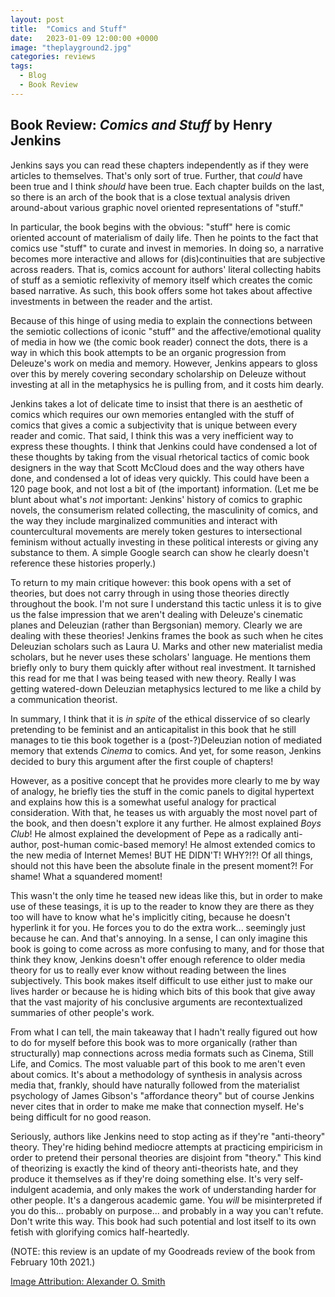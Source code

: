 ```yaml
---
layout: post
title:  "Comics and Stuff"
date:   2023-01-09 12:00:00 +0000
image: "theplayground2.jpg"
categories: reviews
tags:
  - Blog
  - Book Review
---
```


## Book Review: _Comics and Stuff_ by Henry Jenkins

Jenkins says you can read these chapters independently as if they were articles to themselves. That's only sort of true. Further, that _could_ have been true and I think _should_ have been true. Each chapter builds on the last, so there is an arch of the book that is a close textual analysis driven around-about various graphic novel oriented representations of "stuff."

In particular, the book begins with the obvious: "stuff" here is comic oriented account of materialism of daily life. Then he points to the fact that comics use "stuff" to curate and invest in memories. In doing so, a narrative becomes more interactive and allows for (dis)continuities that are subjective across readers. That is, comics account for authors' literal collecting habits of stuff as a semiotic reflexivity of memory itself which creates the comic based narrative. As such, this book offers some hot takes about affective investments in between the reader and the artist.

Because of this hinge of using media to explain the connections between the semiotic collections of iconic "stuff" and the affective/emotional quality of media in how we (the comic book reader) connect the dots, there is a way in which this book attempts to be an organic progression from Deleuze's work on media and memory. However, Jenkins appears to gloss over this by merely covering secondary scholarship on Deleuze without investing at all in the metaphysics he is pulling from, and it costs him dearly.

Jenkins takes a lot of delicate time to insist that there is an aesthetic of comics which requires our own memories entangled with the stuff of comics that gives a comic a subjectivity that is unique between every reader and comic. That said, I think this was a very inefficient way to express these thoughts. I think that Jenkins could have condensed a lot of these thoughts by taking from the visual rhetorical tactics of comic book designers in the way that Scott McCloud does and the way others have done, and condensed a lot of ideas very quickly. This could have been a 120 page book, and not lost a bit of (the important) information. (Let me be blunt about what's _not_ important: Jenkins' history of comics to graphic novels, the consumerism related collecting, the masculinity of comics, and the way they include marginalized communities and interact with countercultural movements are merely token gestures to intersectional feminism without actually investing in these political interests or giving any substance to them. A simple Google search can show he clearly doesn't reference these histories properly.)

To return to my main critique however: this book opens with a set of theories, but does not carry through in using those theories directly throughout the book. I'm not sure I understand this tactic unless it is to give us the false impression that we aren't dealing with Deleuze's cinematic planes and Deleuzian (rather than Bergsonian) memory. Clearly we are dealing with these theories! Jenkins frames the book as such when he cites Deleuzian scholars such as Laura U. Marks and other new materialist media scholars, but he never uses these scholars' language. He mentions them briefly only to bury them quickly after without real investment. It tarnished this read for me that I was being teased with new theory. Really I was getting watered-down Deleuzian metaphysics lectured to me like a child by a communication theorist.

In summary, I think that it is _in spite_ of the ethical disservice of so clearly pretending to be feminist and an anticapitalist in this book that he still manages to tie this book together is a (post-?)Deleuzian notion of mediated memory that extends _Cinema_ to comics. And yet, for some reason, Jenkins decided to bury this argument after the first couple of chapters!

However, as a positive concept that he provides more clearly to me by way of analogy, he briefly ties the stuff in the comic panels to digital hypertext and explains how this is a somewhat useful analogy for practical consideration. With that, he teases us with arguably the most novel part of the book, and then doesn't explore it any further. He almost explained _Boys Club_! He almost explained the development of Pepe as a radically anti-author, post-human comic-based memory! He almost extended comics to the new media of Internet Memes! BUT HE DIDN'T! WHY?!?! Of all things, should not this have been the absolute finale in the present moment?! For shame! What a squandered moment!

This wasn't the only time he teased new ideas like this, but in order to make use of these teasings, it is up to the reader to know they are there as they too will have to know what he's implicitly citing, because he doesn't hyperlink it for you. He forces you to do the extra work... seemingly just because he can. And that's annoying. In a sense, I can only imagine this book is going to come across as more confusing to many, and for those that think they know, Jenkins doesn't offer enough reference to older media theory for us to really ever know without reading between the lines subjectively. This book makes itself difficult to use either just to make our lives harder or because he is hiding which bits of this book that give away that the vast majority of his conclusive arguments are recontextualized summaries of other people's work.

From what I can tell, the main takeaway that I hadn't really figured out how to do for myself before this book was to more organically (rather than structurally) map connections across media formats such as Cinema, Still Life, and Comics. The most valuable part of this book to me aren't even about comics. It's about a methodology of synthesis in analysis across media that, frankly, should have naturally followed from the materialist psychology of James Gibson's "affordance theory" but of course Jenkins never cites that in order to make me make that connection myself. He's being difficult for no good reason.

Seriously, authors like Jenkins need to stop acting as if they're "anti-theory" theory. They're hiding behind mediocre attempts at practicing empiricism in order to pretend their personal theories are disjoint from "theory." This kind of theorizing is exactly the kind of theory anti-theorists hate, and they produce it themselves as if they're doing something else. It's very self-indulgent academia, and only makes the work of understanding harder for other people. It's a dangerous academic game. You _will_ be misinterpreted if you do this... probably on purpose... and probably in a way you can't refute. Don't write this way. This book had such potential and lost itself to its own fetish with glorifying comics half-heartedly.

(NOTE: this review is an update of my Goodreads review of the book from February 10th 2021.)

[Image Attribution: Alexander O. Smith](/AboutAlexander/) 
